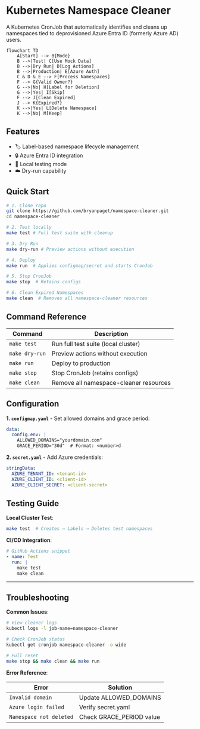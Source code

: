 # Kubernetes Namespace Cleaner

A Kubernetes CronJob that automatically identifies and cleans up namespaces tied to deprovisioned Azure Entra ID (formerly Azure AD) users.

```mermaid
flowchart TD
    A[Start] --> B{Mode}
    B -->|Test| C[Use Mock Data]
    B -->|Dry Run| D[Log Actions]
    B -->|Production| E[Azure Auth]
    C & D & E --> F[Process Namespaces]
    F --> G{Valid Owner?}
    G -->|No| H[Label for Deletion]
    G -->|Yes| I[Skip]
    F --> J[Clean Expired]
    J --> K{Expired?}
    K -->|Yes| L[Delete Namespace]
    K -->|No| M[Keep]
```

## Features

- 🏷️ Label-based namespace lifecycle management
- 🔒 Azure Entra ID integration
- 🧪 Local testing mode
- ☁️ Dry-run capability

## Quick Start

```bash
# 1. Clone repo
git clone https://github.com/bryanpaget/namespace-cleaner.git
cd namespace-cleaner

# 2. Test locally
make test # Full test suite with cleanup

# 3. Dry Run
make dry-run # Preview actions without execution

# 4. Deploy
make run  # Applies configmap/secret and starts CronJob

# 5. Stop CronJob
make stop  # Retains configs

# 6. Clean Expired Namespaces
make clean  # Removes all namespace-cleaner resources
```

## Command Reference

| Command          | Description                            |
|------------------|----------------------------------------|
| `make test`      | Run full test suite (local cluster)    |
| `make dry-run`   | Preview actions without execution      |
| `make run`       | Deploy to production                   |
| `make stop`      | Stop CronJob (retains configs)         |
| `make clean`     | Remove all namespace-cleaner resources |

## Configuration

**1. `configmap.yaml`** - Set allowed domains and grace period:
```yaml
data:
  config.env: |
    ALLOWED_DOMAINS="yourdomain.com"
    GRACE_PERIOD="30d"  # Format: <number>d
```

**2. `secret.yaml`** - Add Azure credentials:
```yaml
stringData:
  AZURE_TENANT_ID: <tenant-id>
  AZURE_CLIENT_ID: <client-id>
  AZURE_CLIENT_SECRET: <client-secret>
```

## Testing Guide

**Local Cluster Test**:
```bash
make test  # Creates → Labels → Deletes test namespaces
```

**CI/CD Integration**:
```yaml
# GitHub Actions snippet
- name: Test
  run: |
    make test
    make clean
```

---

## Troubleshooting

**Common Issues**:

```bash
# View cleaner logs
kubectl logs -l job-name=namespace-cleaner

# Check CronJob status
kubectl get cronjob namespace-cleaner -o wide

# Full reset
make stop && make clean && make run
```

**Error Reference**:

| Error                          | Solution                      |
|--------------------------------|-------------------------------|
| `Invalid domain`               | Update ALLOWED_DOMAINS        |
| `Azure login failed`           | Verify secret.yaml            |
| `Namespace not deleted`        | Check GRACE_PERIOD value      |
